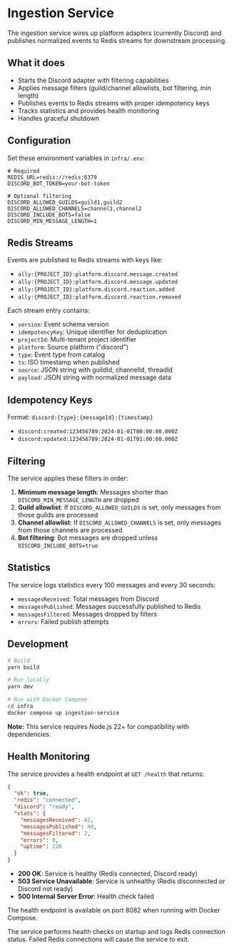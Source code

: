 # Ingestion Service

The ingestion service wires up platform adapters (currently Discord) and publishes normalized events to Redis streams for downstream processing.

## What it does

- Starts the Discord adapter with filtering capabilities
- Applies message filters (guild/channel allowlists, bot filtering, min length)
- Publishes events to Redis streams with proper idempotency keys
- Tracks statistics and provides health monitoring
- Handles graceful shutdown

## Configuration

Set these environment variables in `infra/.env`:

```env
# Required
REDIS_URL=redis://redis:6379
DISCORD_BOT_TOKEN=your-bot-token

# Optional filtering
DISCORD_ALLOWED_GUILDS=guild1,guild2
DISCORD_ALLOWED_CHANNELS=channel1,channel2
DISCORD_INCLUDE_BOTS=false
DISCORD_MIN_MESSAGE_LENGTH=1
```

## Redis Streams

Events are published to Redis streams with keys like:
- `ally:{PROJECT_ID}:platform.discord.message.created`
- `ally:{PROJECT_ID}:platform.discord.message.updated`
- `ally:{PROJECT_ID}:platform.discord.reaction.added`
- `ally:{PROJECT_ID}:platform.discord.reaction.removed`

Each stream entry contains:
- `version`: Event schema version
- `idempotencyKey`: Unique identifier for deduplication
- `projectId`: Multi-tenant project identifier
- `platform`: Source platform ("discord")
- `type`: Event type from catalog
- `ts`: ISO timestamp when published
- `source`: JSON string with guildId, channelId, threadId
- `payload`: JSON string with normalized message data

## Idempotency Keys

Format: `discord:{type}:{messageId}:{timestamp}`
- `discord:created:123456789:2024-01-01T00:00:00.000Z`
- `discord:updated:123456789:2024-01-01T01:00:00.000Z`

## Filtering

The service applies these filters in order:

1. **Minimum message length**: Messages shorter than `DISCORD_MIN_MESSAGE_LENGTH` are dropped
2. **Guild allowlist**: If `DISCORD_ALLOWED_GUILDS` is set, only messages from those guilds are processed
3. **Channel allowlist**: If `DISCORD_ALLOWED_CHANNELS` is set, only messages from those channels are processed
4. **Bot filtering**: Bot messages are dropped unless `DISCORD_INCLUDE_BOTS=true`

## Statistics

The service logs statistics every 100 messages and every 30 seconds:
- `messagesReceived`: Total messages from Discord
- `messagesPublished`: Messages successfully published to Redis
- `messagesFiltered`: Messages dropped by filters
- `errors`: Failed publish attempts

## Development

```bash
# Build
yarn build

# Run locally
yarn dev

# Run with Docker Compose
cd infra
docker compose up ingestion-service
```

**Note:** This service requires Node.js 22+ for compatibility with dependencies.

## Health Monitoring

The service provides a health endpoint at `GET /health` that returns:

```json
{
  "ok": true,
  "redis": "connected",
  "discord": "ready",
  "stats": {
    "messagesReceived": 42,
    "messagesPublished": 40,
    "messagesFiltered": 2,
    "errors": 0,
    "uptime": 120
  }
}
```

- **200 OK**: Service is healthy (Redis connected, Discord ready)
- **503 Service Unavailable**: Service is unhealthy (Redis disconnected or Discord not ready)
- **500 Internal Server Error**: Health check failed

The health endpoint is available on port 8082 when running with Docker Compose.

The service performs health checks on startup and logs Redis connection status. Failed Redis connections will cause the service to exit.
